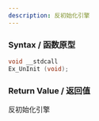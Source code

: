 ```yaml
---
description: 反初始化引擎
---
```


### Syntax / 函数原型

```C++
void __stdcall 
Ex_UnInit (void);
```

### Return Value / 返回值

反初始化引擎
